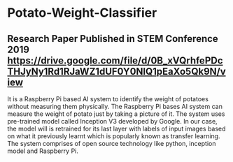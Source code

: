 # Potato-Weight-Classifier
## Research Paper Published in STEM Conference 2019 https://drive.google.com/file/d/0B_xVQrhfePDcTHJyNy1Rd1RJaWZ1dUF0Y0NlQ1pEaXo5Qk9N/view
It is a Raspberry Pi based AI system to identify the weight of
potatoes without measuring them physically. The Raspberry Pi
bases AI system can measure the weight of potato just by
taking a picture of it. The system uses pre-trained model called
Inception V3 developed by Google. In our case, the model will
is retrained for its last layer with labels of input images based
on what it previously learnt which is popularly known as
transfer learning. The system comprises of open source
technology like python, inception model and Raspberry Pi.
